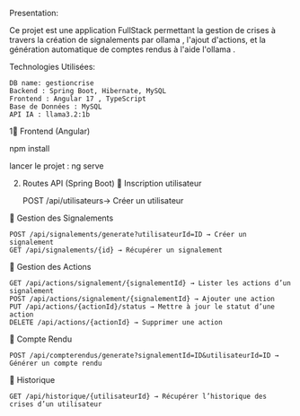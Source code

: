 Presentation:

Ce projet est une application FullStack permettant la gestion de crises à travers la création de signalements par ollama , l'ajout d'actions, et la génération automatique de comptes rendus à l'aide l'ollama .

Technologies Utilisées:

    DB name: gestioncrise
    Backend : Spring Boot, Hibernate, MySQL
    Frontend : Angular 17 , TypeScript
    Base de Données : MySQL 
    API IA : llama3.2:1b

1🔹 Frontend (Angular)

npm install

lancer le projet : ng serve

2. Routes API (Spring Boot)
🔹 Inscription utilisateur

    POST /api/utilisateurs→ Créer un utilisateur
   
🔹 Gestion des Signalements

    POST /api/signalements/generate?utilisateurId=ID → Créer un signalement
    GET /api/signalements/{id} → Récupérer un signalement

🔹 Gestion des Actions

    GET /api/actions/signalement/{signalementId} → Lister les actions d’un signalement
    POST /api/actions/signalement/{signalementId} → Ajouter une action
    PUT /api/actions/{actionId}/status → Mettre à jour le statut d’une action
    DELETE /api/actions/{actionId} → Supprimer une action

🔹 Compte Rendu

    POST /api/compterendus/generate?signalementId=ID&utilisateurId=ID → Générer un compte rendu

🔹 Historique

    GET /api/historique/{utilisateurId} → Récupérer l’historique des crises d’un utilisateur


